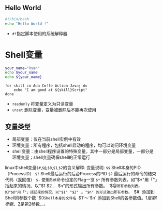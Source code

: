 ## Hello World

```bash
#!/bin/bash
echo "Hello World !"
```
- `#!`指定脚本使用的系统解释器

# Shell变量

```bash
your_name="Ryan"
echo $your_name
echo ${your_name}
```

```
for skill in Ada Coffe Action Java; do
	echo "I am good at ${skill}Script"
done
```

- `readonly` 将变量定义为只读变量
- `unset` 删除变量，变量被删除后不能再次使用

## 变量类型

- 局部变量：仅在当前shell实例中有效
- 环境变量：所有程序，包括shell启动的程序，均可以访问环境变量
- shell变量：由shell程序设置的特殊变量，其中一部分是局部变量，一部分是环境变量；shell变量确保shell的正常运行

linux中shell变量`$#`,`$@`,`$0`,`$1`,`$2`的含义解释: 
变量说明: 
`$$` Shell本身的PID（ProcessID） 
`$!` Shell最后运行的后台Process的PID 
`$?` 最后运行的命令的结束代码（返回值） 
`$-` 使用Set命令设定的Flag一览 
`$*` 所有参数列表。如"$*"用「"」括起来的情况、以"$1 $2 … $n"的形式输出所有参数。 
`$@` 所有参数列表。如"$@"用「"」括起来的情况、以"$1" "$2" … "$n" 的形式输出所有参数。 
`$#` 添加到Shell的参数个数 
`$0` Shell本身的文件名 
`$1`～`$n` 添加到Shell的各参数值。$1是第1参数、$2是第2参数…。 
